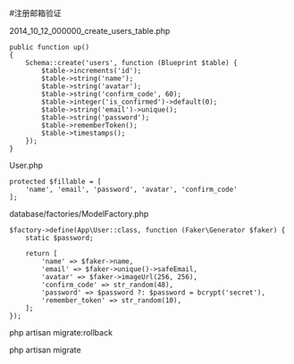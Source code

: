 #注册邮箱验证

2014_10_12_000000_create_users_table.php
```
public function up()
{
    Schema::create('users', function (Blueprint $table) {
        $table->increments('id');
        $table->string('name');
        $table->string('avatar');
        $table->string('confirm_code', 60);
        $table->integer('is_confirmed')->default(0);
        $table->string('email')->unique();
        $table->string('password');
        $table->rememberToken();
        $table->timestamps();
    });
}
```

User.php
```
protected $fillable = [
    'name', 'email', 'password', 'avatar', 'confirm_code'
];
```

database/factories/ModelFactory.php
```
$factory->define(App\User::class, function (Faker\Generator $faker) {
    static $password;

    return [
        'name' => $faker->name,
        'email' => $faker->unique()->safeEmail,
        'avatar' => $faker->imageUrl(256, 256),
        'confirm_code' => str_random(48),
        'password' => $password ?: $password = bcrypt('secret'),
        'remember_token' => str_random(10),
    ];
});
```

php artisan migrate:rollback

php artisan migrate

